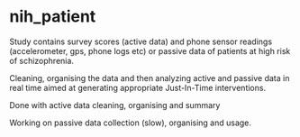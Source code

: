 # nih_patient
Study contains survey scores (active data) and phone sensor readings (accelerometer, gps, phone logs etc) or passive data of patients at high risk of schizophrenia. 

Cleaning, organising the data and then analyzing active and passive data in real time aimed at generating appropriate Just-In-Time interventions.

Done with active data cleaning, organising and summary

Working on passive data collection (slow), organising and usage.
